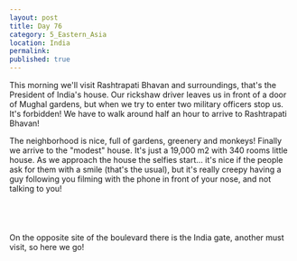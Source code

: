 ```yaml
---
layout: post
title: Day 76
category: 5_Eastern_Asia
location: India
permalink: 
published: true
---
```


This morning we'll visit Rashtrapati Bhavan and surroundings, that's the President of India's house. Our rickshaw driver leaves us in front of a door of Mughal gardens, but when we try to enter two military officers stop us. It's forbidden! We have to walk around half an hour to arrive to Rashtrapati Bhavan!

The neighborhood is nice, full of gardens, greenery and monkeys! Finally we arrive to the "modest" house. It's just a 19,000 m2 with 340 rooms little house. As we approach the house the selfies start... it's nice if the people ask for them with a smile (that's the usual), but it's really creepy having a guy following you filming with the phone in front of your nose, and not talking to you!

<p><a
href="https://lh3.googleusercontent.com/kx6WJnwQyOjewYz8lZheHNSrqhclBHwoa2wnzcIRVcae36xEkfjM4kUwFuwQyKjX-WrXvOtKNXdT3A3kYVF1Xp0ohyca_A22NUzrTOZz5jaL5F7NaCvF3-ZAoDCe5HjCqzNoQrDb0BH38uJtkDGKpJcJp99_Nqg-QSrjnT9l5SK4mic1BOO5xPBJdwZp3KaM5EooIqB2vrGZ6eAw3xhDPjYaBrcdmH9xq3ap22hHiqfKA4knvyojmHofJEC-McMD547DLPMrsP77BJ_RQ4vKxXXi6GiYQN30DE075a8x2sSzoTjJTGL_X4_DFzsU4mEqkPhNqVXrBRyjSlzSVhZu5N4RYIA9Mdy4Z4upCUfzyiW8cykYkhVm69yu9D-4MYUeWtMroLea805VERI9bPSStCSWQm7evJxzxrA2qAPewLjxE-qiMD1aFtr-ksvLrP-bXx03r03u7dO4wPO8FK6Z29L0zURznoad5UXiORZBSiag-64V7ua03nszeb5XsHO7GUi1r1dQ2n8DEbMwZ8RAucDhzaMMBxGdD04pCwdOmu13IWAlV7bQyLbM1c-IQXH7HyaCUl4ZDIVTlJvMa6bS6N-BerfNKmFQwubTuVmcSMfOXWviV2gSwHbpVeVjVOoinQ5KbduhW5ZQxOd4DKe4XRjyJaXoq1UT-LzUaWv9kuSuOzLNKg9WlBA32g=w835-h626-no"><img 
src="https://lh3.googleusercontent.com/kx6WJnwQyOjewYz8lZheHNSrqhclBHwoa2wnzcIRVcae36xEkfjM4kUwFuwQyKjX-WrXvOtKNXdT3A3kYVF1Xp0ohyca_A22NUzrTOZz5jaL5F7NaCvF3-ZAoDCe5HjCqzNoQrDb0BH38uJtkDGKpJcJp99_Nqg-QSrjnT9l5SK4mic1BOO5xPBJdwZp3KaM5EooIqB2vrGZ6eAw3xhDPjYaBrcdmH9xq3ap22hHiqfKA4knvyojmHofJEC-McMD547DLPMrsP77BJ_RQ4vKxXXi6GiYQN30DE075a8x2sSzoTjJTGL_X4_DFzsU4mEqkPhNqVXrBRyjSlzSVhZu5N4RYIA9Mdy4Z4upCUfzyiW8cykYkhVm69yu9D-4MYUeWtMroLea805VERI9bPSStCSWQm7evJxzxrA2qAPewLjxE-qiMD1aFtr-ksvLrP-bXx03r03u7dO4wPO8FK6Z29L0zURznoad5UXiORZBSiag-64V7ua03nszeb5XsHO7GUi1r1dQ2n8DEbMwZ8RAucDhzaMMBxGdD04pCwdOmu13IWAlV7bQyLbM1c-IQXH7HyaCUl4ZDIVTlJvMa6bS6N-BerfNKmFQwubTuVmcSMfOXWviV2gSwHbpVeVjVOoinQ5KbduhW5ZQxOd4DKe4XRjyJaXoq1UT-LzUaWv9kuSuOzLNKg9WlBA32g=w835-h626-no" alt=""></a></p>

<p><a
href="https://lh3.googleusercontent.com/JRT_gnryuD7f7Ib7thvSgxvib0aKA4eSEzpyzVoNOj095W22XuKMTpgfQgv8FARM1ncVGJdFbXF1zVdT8la4pLoyELgZZQUYDDXzREqAR4EN_ySikzYBFmzsPHJFRpCJtMSfYu425WAiVV9GUx6U5yMjky4BtUm_ssNi2C575BoFO_A3TnAooPJWHWwA3BNrtvbcvMnKSfOOPz8LlGyM9yeET1PfJAeauN-cCRhMBusoHSF2Fvn-rz1r6Qm9tmPzryT8CIgMATyjYqz8sJ2ltcIXrzulmaicX1lXBFZRIWhTB83IsUE0obqDfHolTwnW-A2KKUY_3keaIrolOFTCkAmea2Q4Pb8zCe5x9oxMSMo8uEE9dd4-qEjZp_b7it6qIoTuMJ7u5f79axleXXqkvdMFuleoPVm-gPsXoxiWmd598a6pzLOP2aDsYwzGEkRgws5mIiaKebmcLCwCQ1SSoCKzrHDlgRTTuCa1ehlAV_IKZHC7kzipBd9rvjWZewcxbDLKgr-Pkrkac2KINgXVPEbvZeg1U88THv97QWKvCyHn6llKWqyaIG6OclE47WvDP1RvCSaf3uHs7-Km6B5YfXjcm7jXsurYlv8D5F9xvz2OWD_EONY_-AliDvGuAwYGFgh7bGNP_gAcs-iUXRysshSxxPI5Rvp1U7Tf4gLSCkUKpdKIMB85v10Zjg=w835-h626-no"><img 
src="https://lh3.googleusercontent.com/JRT_gnryuD7f7Ib7thvSgxvib0aKA4eSEzpyzVoNOj095W22XuKMTpgfQgv8FARM1ncVGJdFbXF1zVdT8la4pLoyELgZZQUYDDXzREqAR4EN_ySikzYBFmzsPHJFRpCJtMSfYu425WAiVV9GUx6U5yMjky4BtUm_ssNi2C575BoFO_A3TnAooPJWHWwA3BNrtvbcvMnKSfOOPz8LlGyM9yeET1PfJAeauN-cCRhMBusoHSF2Fvn-rz1r6Qm9tmPzryT8CIgMATyjYqz8sJ2ltcIXrzulmaicX1lXBFZRIWhTB83IsUE0obqDfHolTwnW-A2KKUY_3keaIrolOFTCkAmea2Q4Pb8zCe5x9oxMSMo8uEE9dd4-qEjZp_b7it6qIoTuMJ7u5f79axleXXqkvdMFuleoPVm-gPsXoxiWmd598a6pzLOP2aDsYwzGEkRgws5mIiaKebmcLCwCQ1SSoCKzrHDlgRTTuCa1ehlAV_IKZHC7kzipBd9rvjWZewcxbDLKgr-Pkrkac2KINgXVPEbvZeg1U88THv97QWKvCyHn6llKWqyaIG6OclE47WvDP1RvCSaf3uHs7-Km6B5YfXjcm7jXsurYlv8D5F9xvz2OWD_EONY_-AliDvGuAwYGFgh7bGNP_gAcs-iUXRysshSxxPI5Rvp1U7Tf4gLSCkUKpdKIMB85v10Zjg=w835-h626-no" alt=""></a></p>

<p><a
href="https://lh3.googleusercontent.com/sh_0vzwuJL8fXfkZHW2XsJKF4PLBWZSJ3f60OrWX9PZP-TNhOxyNk6v_REShb3SDT1UzvuBG-JHNOvP6mCDpyD1HUSwF41_dpqCUI2K-CqvUy3JYiNZvaB7TYyWRWuj9VpqQ6Ues-JG0_kdjXe039k9jtbbje0PwAnWS0kNwJT30PVUh_wH46OhBniG929WGNNMCmLASR0DEkqH9ztYnU2iGkOW5oNlZI6Z4ZhBRZdRpTTShuFhr3Za0ZQOQI7tSgK9sc1iW72Re-6f91YJTiHqzVLnb1GVjYhUvRdZDk0KqpsXa1AfnCw7_dFFHoocL4NMrEjqlt781BJbpeuJjLhzRA1eVhQ99R9UcOh-V6-6tZvd5lQpc4sk2YqyekuWi1mCSu0XF85mkwIu5wFnHLffJsqgmbJkx6QNIdCJYgFQfGwpJSVtw1qU-OSAPfTLO-KnH5OIWS3ehM4Vahymba2nLu5NYBmJyDE3NyWfgMqzeY_BJncUxCzcKVdkO__XNjZRYPteMS-Rl1D6YnAP2oHhWM815icjzjyC6GavLvJRCPf6UDVwT30MlKTnbjaD-lLoOEHju4aiVLKaQ25lgHieR6KdTgWKToz9V-J8Yl5khRwxnoFD0FieWHcR3sf_d1zjpQS7Q93b_zWfQXS-BZ6n_Fb1YSCjFBVPe8-pU4zvnOD0frbe1pX_hew=w1143-h782-no"><img 
src="https://lh3.googleusercontent.com/sh_0vzwuJL8fXfkZHW2XsJKF4PLBWZSJ3f60OrWX9PZP-TNhOxyNk6v_REShb3SDT1UzvuBG-JHNOvP6mCDpyD1HUSwF41_dpqCUI2K-CqvUy3JYiNZvaB7TYyWRWuj9VpqQ6Ues-JG0_kdjXe039k9jtbbje0PwAnWS0kNwJT30PVUh_wH46OhBniG929WGNNMCmLASR0DEkqH9ztYnU2iGkOW5oNlZI6Z4ZhBRZdRpTTShuFhr3Za0ZQOQI7tSgK9sc1iW72Re-6f91YJTiHqzVLnb1GVjYhUvRdZDk0KqpsXa1AfnCw7_dFFHoocL4NMrEjqlt781BJbpeuJjLhzRA1eVhQ99R9UcOh-V6-6tZvd5lQpc4sk2YqyekuWi1mCSu0XF85mkwIu5wFnHLffJsqgmbJkx6QNIdCJYgFQfGwpJSVtw1qU-OSAPfTLO-KnH5OIWS3ehM4Vahymba2nLu5NYBmJyDE3NyWfgMqzeY_BJncUxCzcKVdkO__XNjZRYPteMS-Rl1D6YnAP2oHhWM815icjzjyC6GavLvJRCPf6UDVwT30MlKTnbjaD-lLoOEHju4aiVLKaQ25lgHieR6KdTgWKToz9V-J8Yl5khRwxnoFD0FieWHcR3sf_d1zjpQS7Q93b_zWfQXS-BZ6n_Fb1YSCjFBVPe8-pU4zvnOD0frbe1pX_hew=w1143-h782-no" alt=""></a></p>

<p><a
href="https://lh3.googleusercontent.com/pznucuA5LJVoFTR_znGUWx1SX1Thxg293O-7A-42_x2hAGdB5P43Hk6Geqc4a0bQr12ILQcpSQgxhwi3u25Pfmi82jXCkDW5Rt3QZe3GaHK50zy3kV6bMoYWqxhrqpnYWLDoYZlNfIQC80YRlHVb9qDBmDFC0gU4xiwWBFu9LEIEpEIxTr1QzYkVi2tUh5cowEHuZPJD38-5mdXQ6aeY5I15LyRj5aX93GvCHDiCOgmAABi_lTBPGpuO0AiF_zTEuQ8URSQSMhDuA5dH4d-9HjI4-I0W-OxvHXLwWNH6uCtWKH0vLJbOwLlYRux58QnFXSjjGi7pfm-oacdb5kD6vLtmFoj1s21D9IJ-0icQwxGaNqTnqK9NrYqPPuEgTT-4IleyuqjWskcLJ5d43_OcApIBKVDKO3xXKjv3LaMONoYGraGxm7R02nhp9aj--b8NgFvQst1QW2w5nDadKGweIAYXm6UYuPYG2IxMwq8Qed7wtqUxKmMx4priqJmnJkzZRYG6e5ox4C7VWHlGP3wdcX2cuszoOQK3kGe3gLsKhTohRrowFnTX4cqazw4qsq7YKwyuUYVAf1P9D7pEkGwVjW3CoL_yLRoRbDK6osS0oa4ZoeJer4GPqLnB7MA2mPjeh53ElpkfqbLfQe30TMAxnbPiRnmFZQWpePOwe9CrHQEhGmMRHbf8J8tmAA=w1044-h783-no"><img 
src="https://lh3.googleusercontent.com/pznucuA5LJVoFTR_znGUWx1SX1Thxg293O-7A-42_x2hAGdB5P43Hk6Geqc4a0bQr12ILQcpSQgxhwi3u25Pfmi82jXCkDW5Rt3QZe3GaHK50zy3kV6bMoYWqxhrqpnYWLDoYZlNfIQC80YRlHVb9qDBmDFC0gU4xiwWBFu9LEIEpEIxTr1QzYkVi2tUh5cowEHuZPJD38-5mdXQ6aeY5I15LyRj5aX93GvCHDiCOgmAABi_lTBPGpuO0AiF_zTEuQ8URSQSMhDuA5dH4d-9HjI4-I0W-OxvHXLwWNH6uCtWKH0vLJbOwLlYRux58QnFXSjjGi7pfm-oacdb5kD6vLtmFoj1s21D9IJ-0icQwxGaNqTnqK9NrYqPPuEgTT-4IleyuqjWskcLJ5d43_OcApIBKVDKO3xXKjv3LaMONoYGraGxm7R02nhp9aj--b8NgFvQst1QW2w5nDadKGweIAYXm6UYuPYG2IxMwq8Qed7wtqUxKmMx4priqJmnJkzZRYG6e5ox4C7VWHlGP3wdcX2cuszoOQK3kGe3gLsKhTohRrowFnTX4cqazw4qsq7YKwyuUYVAf1P9D7pEkGwVjW3CoL_yLRoRbDK6osS0oa4ZoeJer4GPqLnB7MA2mPjeh53ElpkfqbLfQe30TMAxnbPiRnmFZQWpePOwe9CrHQEhGmMRHbf8J8tmAA=w1044-h783-no" alt=""></a></p>

On the opposite site of the boulevard there is the India gate, another must visit, so here we go!

<p><a
href="https://lh3.googleusercontent.com/UkYsfAhAkbKuHM_dfw63R-j-YNwYruHARl1Tr6nhdOyIcGhvo3I3zb0lO_cBtig3DmqIfhQWar1YqiSePIL8rSMNwXjzPu0Kfh19gHMIY3u_b6hZlGhbuyKaBHViDmhMst9SYQW8R8tclqWAEj_Pd9cWXKhT_c3syMis2Qf79qmjJFpM_yT944-iuCV23gFScFFxYSU7azpuw9w0h1cJDLm8vXD8iEvRLwQ-rKLs_9HvKKrR33QnIe3uEmTcNAAVF47uiP_St_U6ZzuGyqjxsoJt5VyFpDwBjSuqugCEnbOb1VDDZk-CPmth06ygvyE9JfX5gn4zMlG0OeiGIfA-Zw_hsId6Ti_8PooN0Czgk2Ct1cj3F44yUZ9J6T7EDdR-2QBf80Uy2yC9c5WqO5ZAHdFF-vYcT6bz01vjuUImg8fg97BIfZGLGqAqU8Xc4femCQgitZK52cUqs8dIv0WF4Dl7XovUJp20fT_Nhq7wn6OKTD_r1vC_uKDb4siP_8_ydyplidnttJ_PYdrfXNknZ10XlC9a96oN4Rn5rUZ3L2cH31RifRRZ462qhGmaLZBNTD0cIuQnaubMaCrEW-rraaW6F2sXP9tymDqtcsjFcuBI9fdcyy_KFlk0jPlPHKLwHdtHB5JijDpGOOjLhywqHgUHB-T3wCOy2h_58SwdPAQZdvPI7UqkYPE83w=w1044-h783-no"><img 
src="https://lh3.googleusercontent.com/UkYsfAhAkbKuHM_dfw63R-j-YNwYruHARl1Tr6nhdOyIcGhvo3I3zb0lO_cBtig3DmqIfhQWar1YqiSePIL8rSMNwXjzPu0Kfh19gHMIY3u_b6hZlGhbuyKaBHViDmhMst9SYQW8R8tclqWAEj_Pd9cWXKhT_c3syMis2Qf79qmjJFpM_yT944-iuCV23gFScFFxYSU7azpuw9w0h1cJDLm8vXD8iEvRLwQ-rKLs_9HvKKrR33QnIe3uEmTcNAAVF47uiP_St_U6ZzuGyqjxsoJt5VyFpDwBjSuqugCEnbOb1VDDZk-CPmth06ygvyE9JfX5gn4zMlG0OeiGIfA-Zw_hsId6Ti_8PooN0Czgk2Ct1cj3F44yUZ9J6T7EDdR-2QBf80Uy2yC9c5WqO5ZAHdFF-vYcT6bz01vjuUImg8fg97BIfZGLGqAqU8Xc4femCQgitZK52cUqs8dIv0WF4Dl7XovUJp20fT_Nhq7wn6OKTD_r1vC_uKDb4siP_8_ydyplidnttJ_PYdrfXNknZ10XlC9a96oN4Rn5rUZ3L2cH31RifRRZ462qhGmaLZBNTD0cIuQnaubMaCrEW-rraaW6F2sXP9tymDqtcsjFcuBI9fdcyy_KFlk0jPlPHKLwHdtHB5JijDpGOOjLhywqHgUHB-T3wCOy2h_58SwdPAQZdvPI7UqkYPE83w=w1044-h783-no" alt=""></a></p>

<p><a
href="https://lh3.googleusercontent.com/Yvn5PKd1yVy8Fv0OZEsJgk5ZUDBFJNROxluwl-BLulPIrmT-8Le7GP38UMUexlPkHvU0zmIPE5cQMbp2uqDCuqUGURwfP4n5NEjMt75DihVs-wsY5zsmObHBHJ0hCCQnwiggPW4RzbcVCoPfMoX8_CgqCQ5JAvb0ufSRPvandUJqEi7Rrmu5v9msMV4YnCWx99fiLnMHpPQWQRfPhzfYm0v1oDowRo5hdqXmbEmqsCJvGNMHXb5A0qSiVmd0RnCK682Une8yW5ZTemYApahZjsSoKJTYxQeAplYSLfvrJKroxo4_xn1EomOrsg40hqwgCaLr0do31pizP-nUcS9JwCj_5hXK4L7L05SamF5cBrAzcZkMhniywI4q2PBjoieR5HzGWn87Te7ShkhNZScSluoGP8xGLqUpyMR9UHPnncWCpXoD4Qq6p0I-8KCrkyq-mSqWq6pRznVEJKQ7qc18HxdQxnFJQu8Qw5Od33xKq5c-DA3kTS0PpbOuBmNCGHtemNrGgszR47XNa-K6sbdAqSDw5gNaeHOwKG2fp-1BQ2xO2L93CVYpcMPCMybTPzcYWlsT7lPw-6OhfeOxgOazLLdXy2Z9i1iTwmXFqVeuMZ8I69ZYwV5wLhBS0kjaZmBNmFMyiiT74FcYJNTKFZde_3irwiuCoVui1IaBee7DoVZBpIzTdIgHLmo-Kw=w1044-h783-no"><img 
src="https://lh3.googleusercontent.com/Yvn5PKd1yVy8Fv0OZEsJgk5ZUDBFJNROxluwl-BLulPIrmT-8Le7GP38UMUexlPkHvU0zmIPE5cQMbp2uqDCuqUGURwfP4n5NEjMt75DihVs-wsY5zsmObHBHJ0hCCQnwiggPW4RzbcVCoPfMoX8_CgqCQ5JAvb0ufSRPvandUJqEi7Rrmu5v9msMV4YnCWx99fiLnMHpPQWQRfPhzfYm0v1oDowRo5hdqXmbEmqsCJvGNMHXb5A0qSiVmd0RnCK682Une8yW5ZTemYApahZjsSoKJTYxQeAplYSLfvrJKroxo4_xn1EomOrsg40hqwgCaLr0do31pizP-nUcS9JwCj_5hXK4L7L05SamF5cBrAzcZkMhniywI4q2PBjoieR5HzGWn87Te7ShkhNZScSluoGP8xGLqUpyMR9UHPnncWCpXoD4Qq6p0I-8KCrkyq-mSqWq6pRznVEJKQ7qc18HxdQxnFJQu8Qw5Od33xKq5c-DA3kTS0PpbOuBmNCGHtemNrGgszR47XNa-K6sbdAqSDw5gNaeHOwKG2fp-1BQ2xO2L93CVYpcMPCMybTPzcYWlsT7lPw-6OhfeOxgOazLLdXy2Z9i1iTwmXFqVeuMZ8I69ZYwV5wLhBS0kjaZmBNmFMyiiT74FcYJNTKFZde_3irwiuCoVui1IaBee7DoVZBpIzTdIgHLmo-Kw=w1044-h783-no" alt=""></a></p>

<p><a
href="https://lh3.googleusercontent.com/YmQFMaauyNZ4LolhtBHs7utC-D24t5BYbeCWczinCFzrdkzj9n4z2RIuTCAsRD8r9avB680soBAnUQforFj6vscswjKM6SnJgFFtZWWzG4vAtmaqGGjXntQ2OZVk889XhOsexvvY7ENffUSrwMGMe8GCx-8H_3NF1c0wWwmBo0E-5L0x8Y9Mo6e6vaFp24yRnprNuEDbi2W5mnMjWBZ__Toug-Ni1MwtpEMZvnW9vB5hBWG4Hzm9tOtWdV5rHDnRebGdh9P-r6ufSNvBhnvfxgvG2Mnh2RkOTCz3-WGZuZhTTmRYZ7HJCiX0PbWkeYqfSP76qOvBJmVcE3pdcyd2pMgjoNXxf4x8WUrSKYfJTGXCDt6OkcY7beI48FiUroQ2xI1Xsj5c5B5mGvfqHvtytf5-8vcd9WTDo3rjEnnmrffkG4CYWvMiAs2rJRmhB1SBkt0puZPdyApZ1F_QspnYUOnoPt57s1f0fS9jHzQKCPE_fbAuGrKGz_VctuOhILBtSJkrn1XqwA9IjNxZu1AWjWCh6MnEmE67ZMSYl2t6ZN_rQocG2BcpqeVDKqUcDO6LrEOdMRqPTmD5b9jxg35Cj0VccFdenYApNyTzf1pVkKck1Sn3mTUfyvUdzdPwNH1bBf2QAuCWlHMkIUe2XGvMCSml3aDG1_T4T_urkopW2FqqjyHAsyGrV7uqVw=w1043-h782-no"><img 
src="https://lh3.googleusercontent.com/YmQFMaauyNZ4LolhtBHs7utC-D24t5BYbeCWczinCFzrdkzj9n4z2RIuTCAsRD8r9avB680soBAnUQforFj6vscswjKM6SnJgFFtZWWzG4vAtmaqGGjXntQ2OZVk889XhOsexvvY7ENffUSrwMGMe8GCx-8H_3NF1c0wWwmBo0E-5L0x8Y9Mo6e6vaFp24yRnprNuEDbi2W5mnMjWBZ__Toug-Ni1MwtpEMZvnW9vB5hBWG4Hzm9tOtWdV5rHDnRebGdh9P-r6ufSNvBhnvfxgvG2Mnh2RkOTCz3-WGZuZhTTmRYZ7HJCiX0PbWkeYqfSP76qOvBJmVcE3pdcyd2pMgjoNXxf4x8WUrSKYfJTGXCDt6OkcY7beI48FiUroQ2xI1Xsj5c5B5mGvfqHvtytf5-8vcd9WTDo3rjEnnmrffkG4CYWvMiAs2rJRmhB1SBkt0puZPdyApZ1F_QspnYUOnoPt57s1f0fS9jHzQKCPE_fbAuGrKGz_VctuOhILBtSJkrn1XqwA9IjNxZu1AWjWCh6MnEmE67ZMSYl2t6ZN_rQocG2BcpqeVDKqUcDO6LrEOdMRqPTmD5b9jxg35Cj0VccFdenYApNyTzf1pVkKck1Sn3mTUfyvUdzdPwNH1bBf2QAuCWlHMkIUe2XGvMCSml3aDG1_T4T_urkopW2FqqjyHAsyGrV7uqVw=w1043-h782-no" alt=""></a></p>

